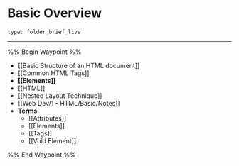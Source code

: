 # Basic Overview
 
```ccard
type: folder_brief_live
```
 
---

%% Begin Waypoint %%
- [[Basic Structure of an HTML document]]
- [[Common HTML Tags]]
- **[[Elements]]**
- [[HTML]]
- [[Nested Layout Technique]]
- [[Web Dev/1 - HTML/Basic/Notes]]
- **Terms**
	- [[Attributes]]
	- [[Elements]]
	- [[Tags]]
	- [[Void Element]]

%% End Waypoint %%